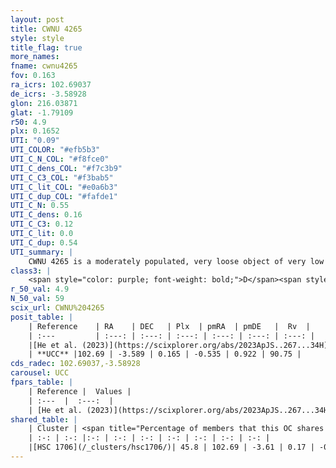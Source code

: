 ```yaml
---
layout: post
title: CWNU 4265
style: style
title_flag: true
more_names: 
fname: cwnu4265
fov: 0.163
ra_icrs: 102.69037
de_icrs: -3.58928
glon: 216.03871
glat: -1.79109
r50: 4.9
plx: 0.1652
UTI: "0.09"
UTI_COLOR: "#efb5b3"
UTI_C_N_COL: "#f8fce0"
UTI_C_dens_COL: "#f7c3b9"
UTI_C_C3_COL: "#f3bab5"
UTI_C_lit_COL: "#e0a6b3"
UTI_C_dup_COL: "#fafde1"
UTI_C_N: 0.55
UTI_C_dens: 0.16
UTI_C_C3: 0.12
UTI_C_lit: 0.0
UTI_C_dup: 0.54
UTI_summary: |
    CWNU 4265 is a moderately populated, very loose object of very low C3 quality. It was recently reported in the literature.<br><br>This is likely a unique object, which shares a moderate percentage of members with at least one previously reported entry.
class3: |
    <span style="color: purple; font-weight: bold;">D</span><span style="color: red; font-weight: bold;">C</span>
r_50_val: 4.9
N_50_val: 59
scix_url: CWNU%204265
posit_table: |
    | Reference    | RA    | DEC   | Plx  | pmRA  | pmDE   |  Rv  |
    | :---         | :---: | :---: | :---: | :---: | :---: | :---: |
    |[He et al. (2023)](https://scixplorer.org/abs/2023ApJS..267...34H) | 102.69 | -3.591 | 0.168 | -0.54 | 0.922 | -- |
    | **UCC** |102.69 | -3.589 | 0.165 | -0.535 | 0.922 | 90.75 | 
cds_radec: 102.69037,-3.58928
carousel: UCC
fpars_table: |
    | Reference |  Values |
    | :---  |  :---:  |
    | [He et al. (2023)](https://scixplorer.org/abs/2023ApJS..267...34H) | `A0=2.45, m-M=13.25, logA=7.3` |
shared_table: |
    | Cluster | <span title="Percentage of members that this OC shares with the ones listed">%</span>   | RA   | DEC   | Plx   | pmRA  | pmDE  | Rv | UTI |
    | :-: | :-: |:-: | :-: | :-: | :-: | :-: | :-: | :-: |
    |[HSC 1706](/_clusters/hsc1706/)| 45.8 | 102.69 | -3.61 | 0.17 | -0.51 | 0.9 | 105.34 |0.32 |
---
```


